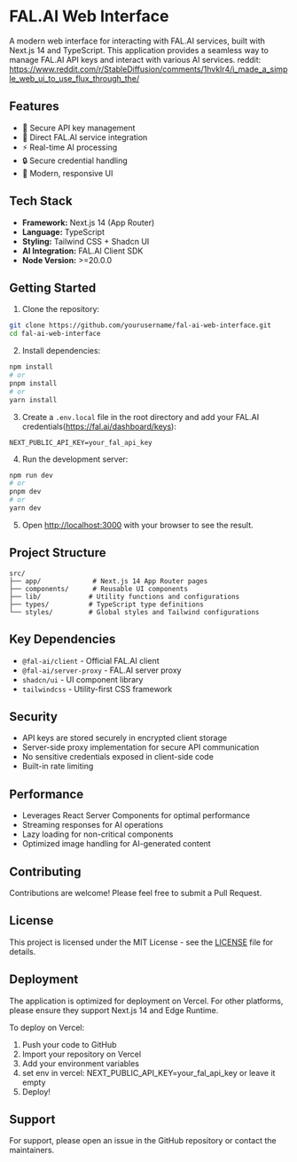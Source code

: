 # FAL.AI Web Interface

A modern web interface for interacting with FAL.AI services, built with Next.js 14 and TypeScript. This application provides a seamless way to manage FAL.AI API keys and interact with various AI services.
reddit: https://www.reddit.com/r/StableDiffusion/comments/1hvklr4/i_made_a_simple_web_ui_to_use_flux_through_the/
## Features

- 🔑 Secure API key management
- 🤖 Direct FAL.AI service integration
- ⚡ Real-time AI processing
- 🔒 Secure credential handling
- 🎨 Modern, responsive UI

## Tech Stack

- **Framework:** Next.js 14 (App Router)
- **Language:** TypeScript
- **Styling:** Tailwind CSS + Shadcn UI
- **AI Integration:** FAL.AI Client SDK
- **Node Version:** >=20.0.0

## Getting Started

1. Clone the repository:
```bash
git clone https://github.com/yourusername/fal-ai-web-interface.git
cd fal-ai-web-interface
```

2. Install dependencies:
```bash
npm install
# or
pnpm install
# or
yarn install
```

3. Create a `.env.local` file in the root directory and add your FAL.AI credentials(https://fal.ai/dashboard/keys):
```env
NEXT_PUBLIC_API_KEY=your_fal_api_key
```

4. Run the development server:
```bash
npm run dev
# or
pnpm dev
# or
yarn dev
```

5. Open [http://localhost:3000](http://localhost:3000) with your browser to see the result.

## Project Structure

```
src/
├── app/             # Next.js 14 App Router pages
├── components/      # Reusable UI components
├── lib/            # Utility functions and configurations
├── types/          # TypeScript type definitions
└── styles/         # Global styles and Tailwind configurations
```

## Key Dependencies

- `@fal-ai/client` - Official FAL.AI client
- `@fal-ai/server-proxy` - FAL.AI server proxy
- `shadcn/ui` - UI component library
- `tailwindcss` - Utility-first CSS framework

## Security

- API keys are stored securely in encrypted client storage
- Server-side proxy implementation for secure API communication
- No sensitive credentials exposed in client-side code
- Built-in rate limiting

## Performance

- Leverages React Server Components for optimal performance
- Streaming responses for AI operations
- Lazy loading for non-critical components
- Optimized image handling for AI-generated content

## Contributing

Contributions are welcome! Please feel free to submit a Pull Request.

## License

This project is licensed under the MIT License - see the [LICENSE](LICENSE) file for details.

## Deployment

The application is optimized for deployment on Vercel. For other platforms, please ensure they support Next.js 14 and Edge Runtime.

To deploy on Vercel:

1. Push your code to GitHub
2. Import your repository on Vercel
3. Add your environment variables
4. set env in vercel: NEXT_PUBLIC_API_KEY=your_fal_api_key or leave it empty
5. Deploy!

## Support

For support, please open an issue in the GitHub repository or contact the maintainers.
